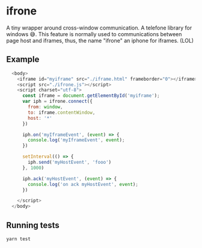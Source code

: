 # ifrone

A tiny wrapper around cross-window communication. A telefone library for windows 😅.
This feature is normally used to communications between page host and iframes, thus, the name "ifrone" an iphone for iframes. (LOL)

## Example

```javascript
  <body>
    <iframe id="myiframe" src="./iframe.html" frameborder="0"></iframe>
    <script src="./ifrone.js"></script>
    <script charset="utf-8">
      const iframe = document.getElementById('myiframe');
      var iph = ifrone.connect({
        from: window,
        to: iframe.contentWindow,
        host: '*'
      })

      iph.on('myIframeEvent', (event) => {
        console.log('myIframeEvent', event);
      })

      setInterval(() => {
        iph.send('myHostEvent', 'fooo')
      }, 1000)

      iph.ack('myHostEvent', (event) => {
        console.log('on ack myHostEvent', event);
      })

    </script>
  </body>
```

## Running tests

```
yarn test
```
